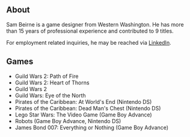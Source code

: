 ## About

Sam Beirne is a game designer from Western Washington. He has more than 15 years of professional experience and contributed to 9 titles.

For employment related inquiries, he may be reached via [LinkedIn](https://www.linkedin.com/in/sambeirne).

## Games

- Guild Wars 2: Path of Fire
- Guild Wars 2: Heart of Thorns
- Guild Wars 2
- Guild Wars: Eye of the North
- Pirates of the Caribbean: At World's End (Nintendo DS)
- Pirates of the Caribbean: Dead Man's Chest (Nintendo DS)
- Lego Star Wars: The Video Game (Game Boy Advance)
- Robots (Game Boy Advance, Nintendo DS)
- James Bond 007: Everything or Nothing (Game Boy Advance)
